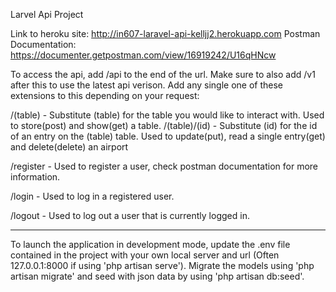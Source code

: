 Larvel Api Project

Link to heroku site: http://in607-laravel-api-kelljj2.herokuapp.com
Postman Documentation: https://documenter.getpostman.com/view/16919242/U16qHNcw

To access the api, add /api to the end of the url. Make sure to also add /v1 after this to use the latest api verison. Add any single one of these extensions to this depending on your request:

/(table) - Substitute (table) for the table you would like to interact with. Used to store(post) and show(get) a table.
    /(table)/(id) - Substitute (id) for the id of an entry on the (table) table. Used to update(put), read a single entry(get) and delete(delete) an airport

/register - Used to register a user, check postman documentation for more information.

/login - Used to log in a registered user.

/logout - Used to log out a user that is currently logged in.

----------------------------------------------------

To launch the application in development mode, update the .env file contained in the project with your own local server and url (Often 127.0.0.1:8000 if using 'php artisan serve'). Migrate the models using 'php artisan migrate' and seed with json data by using 'php artisan db:seed'.
